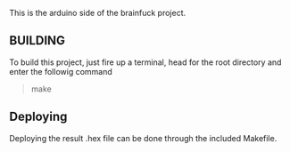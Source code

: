 This is the arduino side of the brainfuck project.

BUILDING
--------
To build this project, just fire up a terminal, head for the root directory and enter the followig command

> make

Deploying 
---------
Deploying the result .hex file can be done through the included Makefile.
